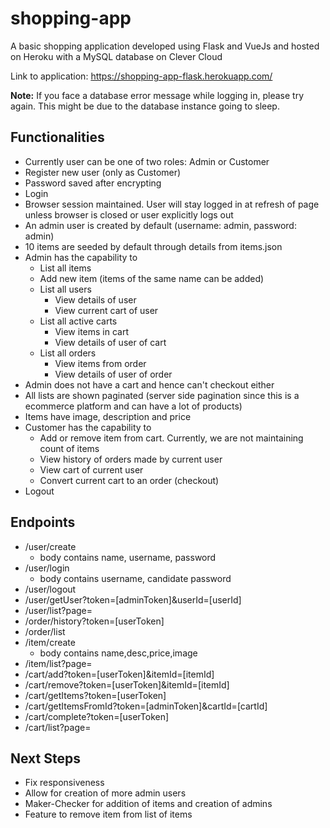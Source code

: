 # shopping-app
A basic shopping application developed using Flask and VueJs and hosted on Heroku with a MySQL database on Clever Cloud

Link to application: https://shopping-app-flask.herokuapp.com/

**Note:** If you face a database error message while logging in, please try again. This might be due to the database instance going to sleep.

## Functionalities
* Currently user can be one of two roles: Admin or Customer
* Register new user (only as Customer)
* Password saved after encrypting
* Login
* Browser session maintained. User will stay logged in at refresh of page unless browser is closed or user explicitly logs out
* An admin user is created by default (username: admin, password: admin)
* 10 items are seeded by default through details from items.json
* Admin has the capability to
  * List all items
  * Add new item (items of the same name can be added)
  * List all users
    * View details of user
    * View current cart of user
  * List all active carts
    * View items in cart
    * View details of user of cart
  * List all orders
    * View items from order
    * View details of user of order
* Admin does not have a cart and hence can't checkout either
* All lists are shown paginated (server side pagination since this is a ecommerce platform and can have a lot of products)
* Items have image, description and price
* Customer has the capability to
  * Add or remove item from cart. Currently, we are not maintaining count of items
  * View history of orders made by current user
  * View cart of current user
  * Convert current cart to an order (checkout)
* Logout 

## Endpoints
* /user/create
  * body contains name, username, password 
* /user/login
  * body contains username, candidate password 
* /user/logout
* /user/getUser?token=[adminToken]&userId=[userId]
* /user/list?page=
* /order/history?token=[userToken]
* /order/list
* /item/create
  * body contains name,desc,price,image
* /item/list?page=
* /cart/add?token=[userToken]&itemId=[itemId]
* /cart/remove?token=[userToken]&itemId=[itemId]
* /cart/getItems?token=[userToken]
* /cart/getItemsFromId?token=[adminToken]&cartId=[cartId]
* /cart/complete?token=[userToken]
* /cart/list?page=

## Next Steps
* Fix responsiveness
* Allow for creation of more admin users
* Maker-Checker for addition of items and creation of admins
* Feature to remove item from list of items
